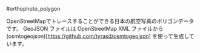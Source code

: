 #orthophoto_polygon

OpenStreetMapでトレースすることができる日本の航空写真のポリゴンデータです。
GeoJSON ファイルは OpenStreetMap XML ファイルから (osmtogeojson)[https://github.com/tyrasd/osmtogeojson] を使って生成しています。

